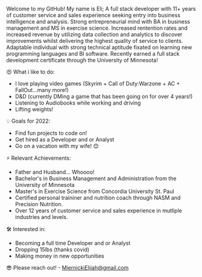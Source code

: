Welcome to my GitHub! 
My name is Eli; A full stack developer with 11+ years of customer service and sales experience seeking entry into business intelligence and analysis. Strong entrepreneurial mind with BA in business management and MS in exercise science. Increased rentention rates and increased revenue by utilizing data collection and analytics to discover improvements whilst delivering the highest quality of service to clients. Adaptable individual with strong technical aptitude fixated on learning new programming languages and BI software. Recently earned a full stack development certificate through the University of Minnesota! 


😍 What i like to do:
+ I love playing video games (Skyrim + Call of Duty:Warzone + AC + FallOut...many more!)
+ D&D (currently DMing a game that has been going on for over 4 years!)
+ Listening to Audiobooks while working and driving
+ Lifting weights! 


💡 Goals for 2022:
+ Find fun projects to code on! 
+ Get hired as a Developer and or Analyst 
+ Go on a vacation with my wife! 😊


⚡ Relevant Achievements:
+ Father and Husband... Whoooo! 
+ Bachelor's in Business Management and Administration from the University of Minnesota 
+ Master's in Exercise Science from Concordia University St. Paul
+ Certified personal traininer and nutrition coach through NASM and Precision Nutrition. 
+ Over 12 years of customer service and sales experience in mutliple industries and levels. 


🛠 Interested in:
+ Becoming a full time Developer and or Analyst
+ Dropping 15lbs (thanks covid)
+ Making money in new opportunities 


😎 Please reach out! - MiernickiElijah@gmail.com
